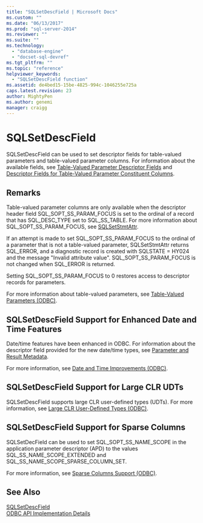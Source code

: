 ```yaml
---
title: "SQLSetDescField | Microsoft Docs"
ms.custom: ""
ms.date: "06/13/2017"
ms.prod: "sql-server-2014"
ms.reviewer: ""
ms.suite: ""
ms.technology: 
  - "database-engine"
  - "docset-sql-devref"
ms.tgt_pltfrm: ""
ms.topic: "reference"
helpviewer_keywords: 
  - "SQLSetDescField function"
ms.assetid: de4bed15-15be-4825-994c-1046255e725a
caps.latest.revision: 23
author: MightyPen
ms.author: genemi
manager: craigg
---
```

# SQLSetDescField
  SQLSetDescField can be used to set descriptor fields for table-valued parameters and table-valued parameter columns. For information about the available fields, see [Table-Valued Parameter Descriptor Fields](../native-client-odbc-table-valued-parameters/table-valued-parameter-descriptor-fields.md) and [Descriptor Fields for Table-Valued Parameter Constituent Columns](../native-client-odbc-table-valued-parameters/descriptor-fields-for-table-valued-parameter-constituent-columns.md).  
  
## Remarks  
 Table-valued parameter columns are only available when the descriptor header field SQL_SOPT_SS_PARAM_FOCUS is set to the ordinal of a record that has SQL_DESC_TYPE set to SQL_SS_TABLE. For more information about SQL_SOPT_SS_PARAM_FOCUS, see [SQLSetStmtAttr](sqlsetstmtattr.md).  
  
 If an attempt is made to set SQL_SOPT_SS_PARAM_FOCUS to the ordinal of a parameter that is not a table-valued parameter, SQLSetStmtAttr returns SQL_ERROR, and a diagnostic record is created with SQLSTATE = HY024 and the message "Invalid attribute value". SQL_SOPT_SS_PARAM_FOCUS is not changed when SQL_ERROR is returned.  
  
 Setting SQL_SOPT_SS_PARAM_FOCUS to 0 restores access to descriptor records for parameters.  
  
 For more information about table-valued parameters, see [Table-Valued Parameters &#40;ODBC&#41;](../native-client-odbc-table-valued-parameters/table-valued-parameters-odbc.md).  
  
## SQLSetDescField Support for Enhanced Date and Time Features  
 Date/time features have been enhanced in ODBC. For information about the descriptor field provided for the new date/time types, see [Parameter and Result Metadata](../native-client-odbc-date-time/metadata-parameter-and-result.md).  
  
 For more information, see [Date and Time Improvements &#40;ODBC&#41;](../native-client-odbc-date-time/date-and-time-improvements-odbc.md).  
  
## SQLSetDescField Support for Large CLR UDTs  
 SQLSetDescField supports large CLR user-defined types (UDTs). For more information, see [Large CLR User-Defined Types &#40;ODBC&#41;](../native-client/odbc/large-clr-user-defined-types-odbc.md).  
  
## SQLSetDescField Support for Sparse Columns  
 SQLSetDecField can be used to set SQL_SOPT_SS_NAME_SCOPE in the application parameter descriptor (APD) to the values SQL_SS_NAME_SCOPE_EXTENDED and SQL_SS_NAME_SCOPE_SPARSE_COLUMN_SET.  
  
 For more information, see [Sparse Columns Support &#40;ODBC&#41;](../native-client/odbc/sparse-columns-support-odbc.md).  
  
## See Also  
 [SQLSetDescField](http://go.microsoft.com/fwlink/?LinkId=80705)   
 [ODBC API Implementation Details](odbc-api-implementation-details.md)  
  
  
